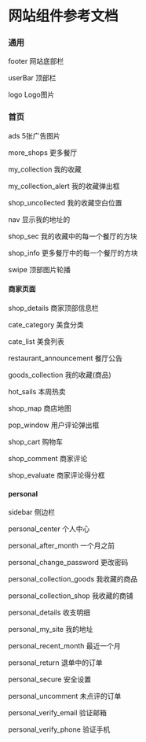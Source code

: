 网站组件参考文档
===============

### 通用

footer 网站底部栏

userBar 顶部栏

logo   Logo图片


### 首页

ads 5张广告图片

more_shops 更多餐厅

my_collection 我的收藏

my_collection_alert 我的收藏弹出框

shop_uncollected 我的收藏空白位置

nav 显示我的地址的

shop_sec 我的收藏中的每一个餐厅的方块

shop_info 更多餐厅中的每一个餐厅的方块

swipe 顶部图片轮播




#### 商家页面

shop_details 商家顶部信息栏

cate_category 美食分类

cate_list 美食列表

restaurant_announcement 餐厅公告

goods_collection 我的收藏(商品)

hot_sails 本周热卖

shop_map 商店地图

pop_window 用户评论弹出框

shop_cart 购物车

shop_comment 商家评论

shop_evaluate 商家评论得分框


#### personal

sidebar 侧边栏

personal_center 个人中心

personal_after_month 一个月之前

personal_change_password 更改密码

personal_collection_goods 我收藏的商品

personal_collection_shop 我收藏的商铺

personal_details 收支明细

personal_my_site 我的地址

personal_recent_month 最近一个月

personal_return 退单中的订单

personal_secure 安全设置

personal_uncomment 未点评的订单

personal_verify_email 验证邮箱

personal_verify_phone 验证手机